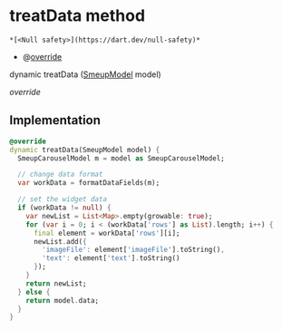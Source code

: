 


# treatData method




    *[<Null safety>](https://dart.dev/null-safety)*



- @[override](https://api.flutter.dev/flutter/dart-core/override-constant.html)

dynamic treatData
([SmeupModel](../../smeup_models_widgets_smeup_model/SmeupModel-class.md) model)

_override_






## Implementation

```dart
@override
dynamic treatData(SmeupModel model) {
  SmeupCarouselModel m = model as SmeupCarouselModel;

  // change data format
  var workData = formatDataFields(m);

  // set the widget data
  if (workData != null) {
    var newList = List<Map>.empty(growable: true);
    for (var i = 0; i < (workData['rows'] as List).length; i++) {
      final element = workData['rows'][i];
      newList.add({
        'imageFile': element['imageFile'].toString(),
        'text': element['text'].toString()
      });
    }
    return newList;
  } else {
    return model.data;
  }
}
```







